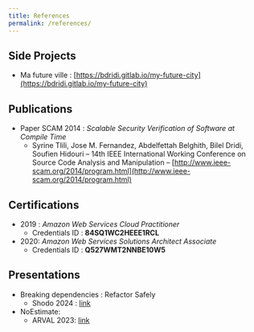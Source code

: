 ```yaml
---
title: References
permalink: /references/
---
```


## Side Projects
- Ma future ville : [https://bdridi.gitlab.io/my-future-city](https://bdridi.gitlab.io/my-future-city)

## Publications

- Paper SCAM 2014 : _Scalable Security Verification of Software at Compile Time_ 
  - Syrine Tlili, Jose M. Fernandez, Abdelfettah Belghith, Bilel Dridi, Soufien
  Hidouri
  – 14th IEEE International Working Conference on Source Code Analysis
  and Manipulation
  – [http://www.ieee-scam.org/2014/program.html](http://www.ieee-scam.org/2014/program.html)

## Certifications

- 2019 : _Amazon Web Services Cloud Practitioner_ 
  - Credentials ID : **84SQ1WC2HEEE1RCL** 
- 2020: _Amazon Web Services Solutions Architect Associate_ 
  - Credentials ID : **Q527WMT2NNBE10W5**

## Presentations

- Breaking dependencies : Refactor Safely 
  - Shodo 2024 : [link](https://docs.google.com/presentation/d/1kPtND1qWhxz76pPoF2DPv9hM8LngeBBBh2ludPioQAk/edit?usp=sharing)
- NoEstimate: 
  - ARVAL 2023: [link](https://drive.google.com/file/d/1pxXNPXDT_706a_99qJUkE7aQ7lmC4dMw/view?usp=sharing)
